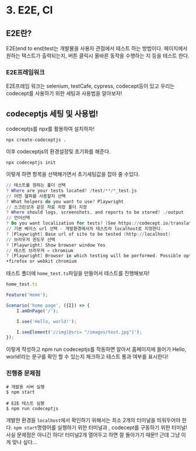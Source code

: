 # 3. E2E, CI

## E2E란?

E2E(end to end)test는 개발물을 사용자 관점에서 테스트 하는 방법이다. 페이지에서 원하는 텍스트가 출력되는지, 버튼 클릭시 올바른 동작을 수행하는 지 등을 테스트 한다.

### E2E프레임워크

E2E프레임 워크는 selenium, testCafe, cypress, codecept등이 있고 우리는 codecept를 사용하기 위한 세팅과 사용법을 알아보자!



## codeceptjs 세팅 및 사용법!

codeceptjs를 npx를 활용하여 설치하자!

```
npx create-codeceptjs .
```

이후 codeceptjs의 환경설정및 초기화를 해준다.

```
npx codeceptjs init
```

이렇게 하면 항목을 선택해가면서 초기세팅값을 잡아 줄 수있다.

```powershell
// 테스트를 원하는 폴더 선택
? Where are your tests located? /test/**/*_test.js
// 어떤 헬퍼를 사용할지 선택
? What helpers do you want to use? Playwright
// 스크린샷과 같은 자료 저장 폴더 지정
? Where should logs, screenshots, and reports to be stored? ./output
// 언어선택
? Do you want localization for tests? (See https://codecept.io/translation/ English (no localization)
// 기본 베이스 url 선택 - 개발환경에서의 테스트라 localhost로 지정한다.
? [Playwright] Base url of site to be tested (http://localhost)
// 브라우저 윈도우 선택
? [Playwright] Show browser window Yes
// 테스트 브라우져 = chromium
? [Playwright] Browser in which testing will be performed. Possible options: chromium,
•firefox or webkit chromium
```

테스트 폴더에 `home_test.ts`파일을 만들어서 테스트를 진행해보자!

```javascript
home_test.ts

Feature('Home');

Scenario('home page', ({I}) => {
	I.amOnPage('/');

	I.see('Hello, world!');

	I.seeElement('//img[@src= "/images/test.jpg"]');
});
```

이렇게 작성하고 npm run codeceptjs를 작동하면 알아서 홈페이지에 들어가 Hello, world!라는 문구를 확인 할 수 있는지 체크하고 테스트 통과 여부를 표시한다!



### 진행중 문제점

```
# 개발용 서버 실행
$ npm start

# E2E 테스트 실행
$ npm run codeceptjs
```

개발한 환경을 `localhost`에서 확인하기 위해서는 최소 2개의 터미널을 띄워두어야 한다. `npm start`명령어를 실행하기 위한 터미널과 , codecept를 구동하기 위한 터미널! 사실 문제점은 아니긴 하다! 터미널2개 열어두고 하면 잘 돌아가기 때문!!  근데 그냥 이게 맞나 싶다...
